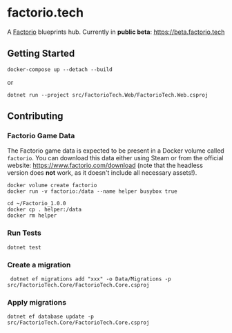 # factorio.tech

A [Factorio](https://www.factorio.com) blueprints hub. Currently in **public beta**: https://beta.factorio.tech

## Getting Started

    docker-compose up --detach --build

or

    dotnet run --project src/FactorioTech.Web/FactorioTech.Web.csproj

## Contributing

### Factorio Game Data

The Factorio game data is expected to be present in a Docker volume called `factorio`.
You can download this data either using Steam or from the official website: https://www.factorio.com/download
(note that the headless version does **not** work, as it doesn't include all necessary assets!).

    docker volume create factorio
    docker run -v factorio:/data --name helper busybox true

    cd ~/Factorio_1.0.0
    docker cp . helper:/data
    docker rm helper

### Run Tests

    dotnet test

### Create a migration

     dotnet ef migrations add "xxx" -o Data/Migrations -p src/FactorioTech.Core/FactorioTech.Core.csproj

### Apply migrations

    dotnet ef database update -p src/FactorioTech.Core/FactorioTech.Core.csproj
